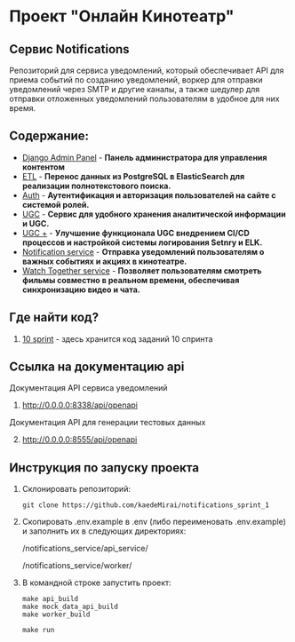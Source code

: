 # Проект "Онлайн Кинотеатр"

## Сервис Notifications

Репозиторий для сервиса уведомлений, который обеспечивает API для приема событий по созданию уведомлений, воркер для отправки уведомлений через SMTP и другие каналы, а также шедулер для отправки отложенных уведомлений пользователям в удобное для них время.

## Содержание:

- [Django Admin Panel](https://github.com/kaedeMirai/new_admin_panel_sprint_1) - **Панель администратора для управления контентом**
- [ETL](https://github.com/kaedeMirai/admin_panel_sprint_3) - **Перенос данных из PostgreSQL в ElasticSearch для реализации полнотекстового поиска.**
- [Auth](https://github.com/kaedeMirai/Auth_sprint_1-2) - **Аутентификация и авторизация пользователей на сайте с системой ролей.**
- [UGC](https://github.com/kaedeMirai/ugc_sprint_1) - **Сервис для удобного хранения аналитической информации и UGC.**
- [UGC +](https://github.com/kaedeMirai/ugc_sprint_2) - **Улучшение функционала UGC внедрением CI/CD процессов и настройкой системы логирования Setnry и ELK.**
- [Notification service](https://github.com/kaedeMirai/notifications_sprint_1) - **Отправка уведомлений пользователям о важных событиях и акциях в кинотеатре.**
- [Watch Together service](https://github.com/kaedeMirai/graduate_work) - **Позволяет пользователям смотреть фильмы совместно в реальном времени, обеспечивая синхронизацию видео и чата.**

## Где найти код?
1. [10 sprint](https://github.com/kaedeMirai/notifications_sprint_1) - здесь хранится код заданий 10 спринта

## Ссылка на документацию api

Документация API сервиса уведомлений

1. http://0.0.0.0:8338/api/openapi

Документация API для генерации тестовых данных

2. http://0.0.0.0:8555/api/openapi

## Инструкция по запуску проекта
1. Склонировать репозиторий:

   ```
   git clone https://github.com/kaedeMirai/notifications_sprint_1
   ```
2. Скопировать .env.example в .env (либо переименовать .env.example) и заполнить их в следующих директориях:

    /notifications_service/api_service/
   
    /notifications_service/worker/

4. В командной строке запустить проект:

    ```
    make api_build
    make mock_data_api_build
    make worker_build

    make run
    ```
